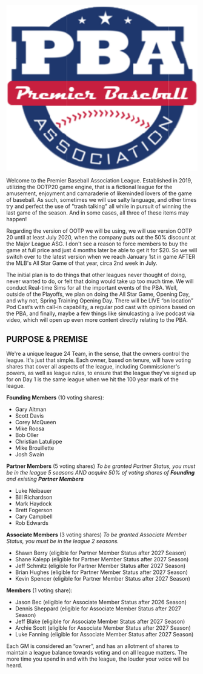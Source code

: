 <p align="center">
  <img src="/assets/images/2020-09-18_10-09-57.png">
</p>

Welcome to the Premier Baseball Association League. Established in 2019, utilizing the OOTP20
game engine, that is a fictional league for the amusement, enjoyment and camaraderie of likeminded lovers of the game of baseball. As such, sometimes we will use salty language, and other times try and perfect the use of "trash talking" all while in pursuit of winning the last game of the season. And in some cases, all three of these items may happen!

Regarding the version of OOTP we will be using, we will use version OOTP 20 until at least July 2020, when the company puts out the 50% discount at the Major League ASG. I don't see a reason to force members to buy the game at full price and just 4 months later be able to get it for $20. So we will switch over to the latest version when we reach January 1st in game AFTER the MLB's All Star Game of that year, circa 2nd week in July.

The initial plan is to do things that other leagues never thought of doing, never wanted to do, or felt that doing would take up too much time. We will conduct Real-time Sims for all the important events of the PBA. Well, outside of the Playoffs, we plan on doing the All Star Game, Opening Day, and why not, Spring Training Opening Day. There will be LIVE “on location” Pod Cast’s with call-in capability, a regular pod cast with opinions based on the PBA, and finally, maybe a few things like simulcasting a live podcast via video, which will open up even more content directly relating to the PBA.

## PURPOSE & PREMISE
We're a unique league 24 Team, in the sense, that the owners control the league. It's just that simple.
Each owner, based on tenure, will have voting shares that cover all aspects of the league, including
Commissioner's powers, as well as league rules, to ensure that the league they've signed up for on Day
1 is the same league when we hit the 100 year mark of the league. 

**Founding Members** (10 voting shares):
* Gary Altman
* Scott Davis
* Corey McQueen
* Mike Roosa
* Bob Oller
* Christian Latulippe
* Mike Brouillette
* Josh Swain

**Partner Members** (5 voting shares)
_To be granted Partner Status, you must be in the league 5 seasons AND acquire 50% of voting shares of **Founding** and existing **Partner Members**_
* Luke Neibauer
* Bill Richardson
* Mark Haydock
* Brett Fogerson
* Cary Campbell
* Rob Edwards

**Associate Members** (3 voting shares)
_To be granted Associate Member Status, you must be in the league 2 seasons._
* Shawn Berry (eligible for Partner Member Status after 2027 Season)
* Shane Kalepp (eligible for Partner Member Status after 2027 Season)
* Jeff Schmitz (eligible for Partner Member Status after 2027 Season)
* Brian Hughes (eligible for Partner Member Status after 2027 Season)
* Kevin Spencer (eligible for Partner Member Status after 2027 Season)

**Members** (1 voting share):
* Jason Bec (eligible for Associate Member Status after 2026 Season)
* Dennis Sheppard (eligible for Associate Member Status after 2027 Season)
* Jeff Blake (eligible for Associate Member Status after 2027 Season)
* Archie Scott (eligible for Associate Member Status after 2027 Season)
* Luke Fanning (eligible for Associate Member Status after 2027 Season) 

Each GM is considered an “owner”, and has an allotment of shares to maintain a league balance
towards voting and on all league matters. The more time you spend in and with the league, the louder
your voice will be heard. 
